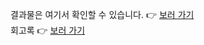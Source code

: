 결과물은 여기서 확인할 수 있습니다. 👉 [보러 가기](https://kaehehehe.github.io/youtube-clone-with-react.js/)<br />
회고록 👉 [보러 가기](https://pinnate-snapper-b4a.notion.site/YouTube-Clone-2c9c6a3a210643b9b34f3f842759d201)
